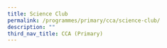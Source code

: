 ```yaml
---
title: Science Club
permalink: /programmes/primary/cca/science-club/
description: ""
third_nav_title: CCA (Primary)
---
```

